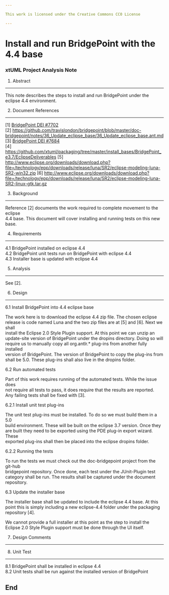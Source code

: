 ```yaml
---

This work is licensed under the Creative Commons CC0 License

---
```


# Install and run BridgePoint with the 4.4 base
### xtUML Project Analysis Note

1. Abstract
-----------
This note describes the steps to install and run BridgePoint under the eclipse
4.4 environment.   

2. Document References
----------------------
[1] [BridgePoint DEI #7702](https://support.onefact.net/redmine/issues/7702)  
[2] https://github.com/travislondon/bridgepoint/blob/master/doc-bridgepoint/notes/36_Update_eclipse_base/36_Update_eclipse_base.ant.md   
[3] [BridgePoint DEI #7684](https://support.onefact.net/redmine/issues/7684)   
[4] https://github.com/xtuml/packaging/tree/master/install_bases/BridgePoint_e3.7/EclipseDeliverables
[5] http://www.eclipse.org/downloads/download.php?file=/technology/epp/downloads/release/luna/SR2/eclipse-modeling-luna-SR2-win32.zip
[6] http://www.eclipse.org/downloads/download.php?file=/technology/epp/downloads/release/luna/SR2/eclipse-modeling-luna-SR2-linux-gtk.tar.gz

3. Background
-------------
Reference [2] documents the work required to complete movement to the eclipse   
4.4 base.  This document will cover installing and running tests on this new   
base.   

4. Requirements
---------------
4.1 BridgePoint installed on eclipse 4.4   
4.2 BridgePoint unit tests run on BridgePoint with eclipse 4.4   
4.3 Installer base is updated with eclipse 4.4   

5. Analysis
-----------
See [2].   

6. Design
---------
6.1 Install BridgePoint into 4.4 eclipse base   

The work here is to download the eclipse 4.4 zip file.  The chosen eclipse release
is code named Luna and the two zip files are at [5] and [6].  Next we shall   
install the Eclipse 2.0 Style Plugin support.  At this point we can unzip an   
update-site version of BridgePoint under the dropins directory.  Doing so will   
require us to manually copy all org.antlr.* plug-ins from another fully installed   
version of BridgePoint.  The version of BridgePoint to copy the plug-ins from   
shall be 5.0.  These plug-ins shall also live in the dropins folder.  

6.2 Run automated tests   

Part of this work requires running of the automated tests.  While the issue does    
not require all tests to pass, it does require that the results are reported.   
Any failing tests shall be fixed with [3].   

6.2.1 Install unit test plug-ins   

The unit test plug-ins must be installed.  To do so we must build them in a 5.0   
build environment.  These will be built on the eclipse 3.7 version.  Once they   
are built they need to be exported using the PDE plug-in export wizard.  These   
exported plug-ins shall then be placed into the eclipse dropins folder.   

6.2.2 Running the tests   

To run the tests we must check out the doc-bridgepoint project from the git-hub   
bridgepoint repository.  Once done, each test under the JUnit-Plugin test   
category shall be run.  The results shall be captured under the document   
repository.   

6.3 Update the installer base   

The installer base shall be updated to include the eclipse 4.4 base.  At this   
point this is simply including a new eclipse-4.4 folder under the packaging   
repository [4].   

We cannot provide a full installer at this point as the step to install the   
Eclipse 2.0 Style Plugin support must be done through the UI itself.   

7. Design Comments
------------------

8. Unit Test
------------
8.1 BridgePoint shall be installed in eclipse 4.4   
8.2 Unit tests shall be run against the installed version of BridgePoint

End
---


